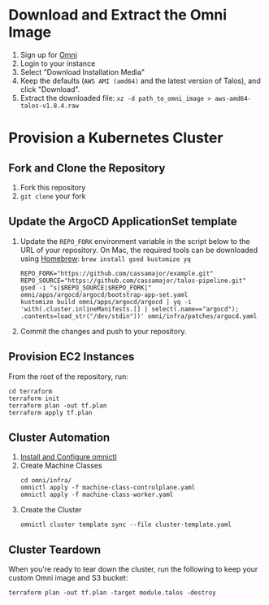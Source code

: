 # Download and Extract the Omni Image
1. Sign up for [Omni](https://signup.siderolabs.io/)
2. Login to your instance
3. Select "Download Installation Media"
4. Keep the defaults (`AWS AMI (amd64)` and the latest version of Talos), and click "Download".
5. Extract the downloaded file: `xz -d path_to_omni_image > aws-amd64-talos-v1.8.4.raw`

# Provision a Kubernetes Cluster
## Fork and Clone the Repository
1. Fork this repository
2. `git clone` your fork

## Update the ArgoCD ApplicationSet template
1. Update the `REPO_FORK` environment variable in the script below to the URL of your repository. On Mac, the required tools can be downloaded using [Homebrew](https://brew.sh/): `brew install gsed kustomize yq`
   ```shell
   REPO_FORK="https://github.com/cassamajor/example.git"
   REPO_SOURCE="https://github.com/cassamajor/talos-pipeline.git"
   gsed -i "s|$REPO_SOURCE|$REPO_FORK|" omni/apps/argocd/argocd/bootstrap-app-set.yaml
   kustomize build omni/apps/argocd/argocd | yq -i 'with(.cluster.inlineManifests.[] | select(.name=="argocd"); .contents=load_str("/dev/stdin"))' omni/infra/patches/argocd.yaml
   ```
2. Commit the changes and push to your repository.

## Provision EC2 Instances
From the root of the repository, run:
```shell
cd terraform
terraform init
terraform plan -out tf.plan
terraform apply tf.plan
```

## Cluster Automation
1. [Install and Configure omnictl](https://omni.siderolabs.com/how-to-guides/install-and-configure-omnictl)
2. Create Machine Classes
   ```shell
   cd omni/infra/
   omnictl apply -f machine-class-controlplane.yaml
   omnictl apply -f machine-class-worker.yaml
   ```
3. Create the Cluster
   ```shell
   omnictl cluster template sync --file cluster-template.yaml
   ```
   
## Cluster Teardown
When you're ready to tear down the cluster, run the following to keep your custom Omni image and S3 bucket:
   ```shell
   terraform plan -out tf.plan -target module.talos -destroy
   ```
